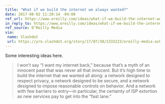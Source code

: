 ```yaml
---
title: "What if we build the internet we always wanted?"
date: 2017-08-02 11:20:14 -04:00
ref_url: https://www.oreilly.com/ideas/what-if-we-build-the-internet-we-always-wanted
in_reply_to: https://www.oreilly.com/ideas/what-if-we-build-the-internet-we-always-wanted
ref_source: O’Reilly Media
via:
 name: Slashdot
 url: https://yro.slashdot.org/story/17/07/30/2333223/oreilly-media-asks-is-it-time-to-build-a-new-internet
---
```


Some interesting ideas here.

> I won’t say “I want my internet back,” because that’s a myth of an innocent past that was never all that innocent. But it’s high time to build the internet that we wanted all along: a network designed to respect privacy, a network designed to be secure, and a network designed to impose reasonable controls on behavior. And a network with few barriers to entry—in particular, the certainty of ISP extortion as new services pay to get into the “fast lane.”